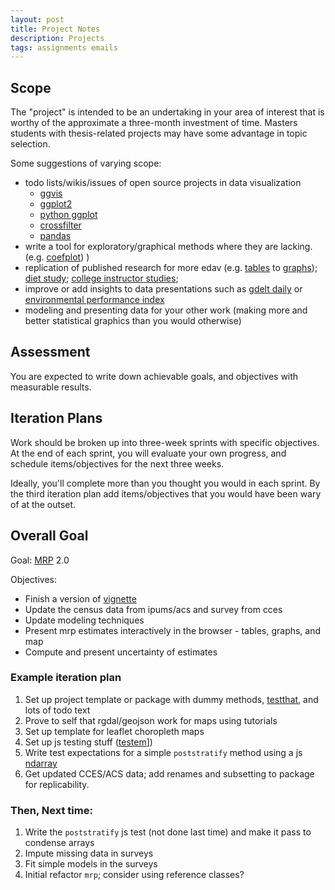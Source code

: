 ```yaml
---
layout: post
title: Project Notes
description: Projects
tags: assignments emails
---
```


## Scope

The "project" is intended to be an undertaking in your area of interest that is worthy of the approximate a three-month investment of time. Masters students with thesis-related projects may have some advantage in topic selection.

Some suggestions of varying scope:
 - todo lists/wikis/issues of open source projects in data visualization
   - [ggvis](https://github.com/rstudio/ggvis/issues)
   - [ggplot2](https://github.com/hadley/ggplot2/wiki)
   - [python ggplot](https://github.com/yhat/ggplot/blob/master/TODO.md)
   - [crossfilter](https://github.com/square/crossfilter/issues)
   - [pandas](https://github.com/pydata/pandas/wiki)
  - write a tool for exploratory/graphical methods where they are lacking. (e.g. [coefplot](http://cran.r-project.org/web/packages/coefplot/index.html))
)
  - replication of published research for more edav (e.g. [tables](http://www9.georgetown.edu/grad/gppi/hpi/cew/pdfs/whatsitworth-complete.pdf) to [graphs](http://www.npr.org/blogs/money/2013/09/10/219372252/the-most-and-least-lucrative-college-majors-in-1-graph)); [diet study](http://www.nejm.org/doi/full/10.1056/NEJMoa1200303); [college instructor studies](http://www.nytimes.com/2014/02/06/opinion/a-solution-for-bad-teaching.html);
  - improve or add insights to data presentations such as [gdelt daily](http://blog.gdeltproject.org/gdelt-daily-trend-reports/) or [environmental performance index](http://epi.yale.edu/)
  - modeling and presenting data for your other work (making more and better statistical graphics than you would otherwise)

## Assessment

You are expected to write down achievable goals, and objectives with measurable results.

## Iteration Plans

Work should be broken up into three-week sprints with specific objectives. At the end of each sprint, you will evaluate your own progress, and schedule items/objectives for the next three weeks. 

Ideally, you'll complete more than you thought you would in each sprint. By the third iteration plan add items/objectives that you would have been wary of at the outset.


## Overall Goal

Goal: [MRP](https://github.com/malecki/mrp) 2.0

Objectives:
- Finish a version of [vignette](https://github.com/malecki/mrp/tree/vignette)
- Update the census data from ipums/acs and survey from cces 
- Update modeling techniques 
- Present mrp estimates interactively in the browser - tables, graphs, and map
- Compute and present uncertainty of estimates

### Example iteration plan

1. Set up project template or package with dummy methods, [testthat](https://github.com/hadley/testthat), and lots of todo text
1. Prove to self that rgdal/geojson work for maps using tutorials
1. Set up template for leaflet choropleth maps
1. Set up js testing stuff ([testem](https://github.com/airportyh/testem)])
1. Write test expectations for a simple `poststratify` method using a  js [ndarray](https://github.com/mikolalysenko/ndarray)
1. Get updated CCES/ACS data; add renames and subsetting to package for replicability.

### Then, Next time: 

1. Write the `poststratify` js test (not done last time) and make it pass to condense arrays
1. Impute missing data in surveys
1. Fit simple models in the surveys
1. Initial refactor `mrp`; consider using reference classes?
